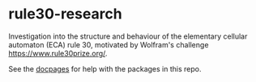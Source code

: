 # rule30-research
Investigation into the structure and behaviour of the elementary cellular automaton (ECA) rule 30, motivated by Wolfram's challenge https://www.rule30prize.org/.

See the [docpages](https://willflet.github.io/rule30-research) for help with
the packages in this repo.
